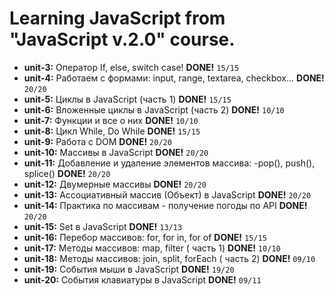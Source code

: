 # Learning JavaScript from "JavaScript v.2.0" course.

* **unit-3:** Оператор If, else, switch case! **DONE!** `15/15`
* **unit-4:** Работаем с формами: input, range, textarea, checkbox... **DONE!** `20/20`
* **unit-5:** Циклы в JavaScript (часть 1) **DONE!** `15/15`
* **unit-6:** Вложенные циклы в JavaScript (часть 2) **DONE!** `10/10`
* **unit-7:** Функции и все о них **DONE!** `10/10`
* **unit-8:** Цикл While, Do While **DONE!** `15/15`
* **unit-9:** Работа с DOM **DONE!** `20/20`
* **unit-10:** Массивы в JavaScript **DONE!** `20/20`
* **unit-11:** Добавление и удаление элементов массива: -pop(), push(), splice() **DONE!** `20/20`
* **unit-12:** Двумерные массивы **DONE!** `20/20`
* **unit-13:** Ассоциативный массив (Объект) в JavaScript **DONE!** `20/20`
* **unit-14:** Практика по массивам - получение погоды по API **DONE!** `20/20`
* **unit-15:** Set в JavaScript **DONE!** `13/13`
* **unit-16:** Перебор массивов: for, for in, for of **DONE!** `15/15`
* **unit-17:** Методы массивов: map, filter ( часть 1) **DONE!** `10/10`
* **unit-18:** Методы массивов: join, split, forEach ( часть 2) **DONE!** `09/10`
* **unit-19:** События мыши в JavaScript **DONE!** `19/20`
* **unit-20:** События клавиатуры в JavaScript **DONE!** `09/11`